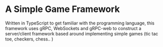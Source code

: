 # A Simple Game Framework

Written in TypeScript to get familiar with the programming language, this framework uses gRPC, WebSockets and gRPC-web to construct a server/client framework based around implementing simple games (tic tac toe, checkers, chess.. )
